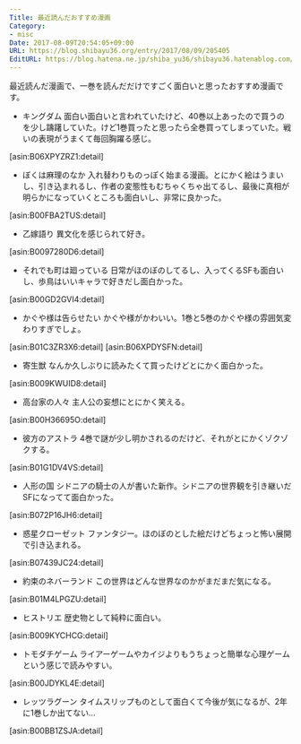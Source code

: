 ```yaml
---
Title: 最近読んだおすすめ漫画
Category:
- misc
Date: 2017-08-09T20:54:05+09:00
URL: https://blog.shibayu36.org/entry/2017/08/09/205405
EditURL: https://blog.hatena.ne.jp/shiba_yu36/shibayu36.hatenablog.com/atom/entry/8599973812284823804
---
```


最近読んだ漫画で、一巻を読んだだけですごく面白いと思ったおすすめ漫画です。

* キングダム
面白い面白いと言われていたけど、40巻以上あったので買うのを少し躊躇していた。けど1巻買ったと思ったら全巻買ってしまっていた。戦いの表現がうまくて毎回胸躍る感じ。

[asin:B06XPYZRZ1:detail]


* ぼくは麻理のなか
入れ替わりものっぽく始まる漫画。とにかく絵はうまいし、引き込まれるし、作者の変態性もむちゃくちゃ出てるし、最後に真相が明らかになっていくところも面白いし、非常に良かった。

[asin:B00FBA2TUS:detail]


* 乙嫁語り
異文化を感じられて好き。

[asin:B0097280D6:detail]


* それでも町は廻っている
日常がほのぼのしてるし、入ってくるSFも面白いし、歩鳥はいいキャラで好きだし面白かった。

[asin:B00GD2GVI4:detail]


* かぐや様は告らせたい
かぐや様がかわいい。1巻と5巻のかぐや様の雰囲気変わりすぎでしょ。

[asin:B01C3ZR3X6:detail]
[asin:B06XPDYSFN:detail]


* 寄生獣
なんか久しぶりに読みたくて買ったけどとにかく面白かった。

[asin:B009KWUID8:detail]


* 高台家の人々
主人公の妄想にとにかく笑える。

[asin:B00H36695O:detail]


* 彼方のアストラ
4巻で謎が少し明かされるのだけど、それがとにかくゾクゾクする。

[asin:B01G1DV4VS:detail]


* 人形の国
シドニアの騎士の人が書いた新作。シドニアの世界観を引き継いだSFになってて面白かった。

[asin:B072P16JH6:detail]


* 惑星クローゼット
ファンタジー。ほのぼのとした絵だけどちょっと怖い展開で引き込まれる。

[asin:B07439JC24:detail]


* 約束のネバーランド
この世界はどんな世界なのかがまだまだ気になる。

[asin:B01M4LPGZU:detail]


* ヒストリエ
歴史物として純粋に面白い。

[asin:B009KYCHCG:detail]


* トモダチゲーム
ライアーゲームやカイジよりもうちょっと簡単な心理ゲームという感じで読みやすい。

[asin:B00JDYKL4E:detail]


* レッツラグーン
タイムスリップものとして面白くて今後が気になるが、2年に1巻しか出てない...

[asin:B00BB1ZSJA:detail]


